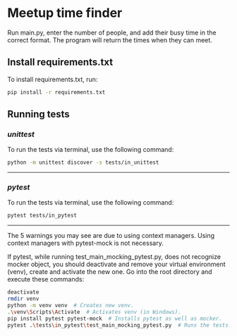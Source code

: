 # Meetup time finder

Run main.py, enter the number of people, and add their busy time in the correct format. 
The program will return the times when they can meet.


## Install requirements.txt

To install requirements.txt, run:

```bash
pip install -r requirements.txt
```


## Running tests

### *unittest*

To run the tests via terminal, use the following command:

```bash
python -m unittest discover -s tests/in_unittest
```

---

### *pytest*

To run the tests via terminal, use the following command:

```bash
pytest tests/in_pytest
```

---

The 5 warnings you may see are due to using context managers.
Using context managers with pytest-mock is not necessary.

If pytest, while running test_main_mocking_pytest.py, does not recognize mocker object, you should
deactivate and remove your virtual environment (venv), create and activate the new one. 
Go into the root directory and execute these commands:

```bash
deactivate
rmdir venv
python -m venv venv  # Creates new venv.
.\venv\Scripts\Activate  # Activates venv (in Windows).
pip install pytest pytest-mock  # Installs pytest as well as mocker.
pytest .\tests\in_pytest\test_main_mocking_pytest.py  # Runs the tests.
```
